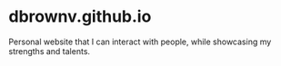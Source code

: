 # dbrownv.github.io

Personal website that I can interact with people, while showcasing my strengths and talents.
